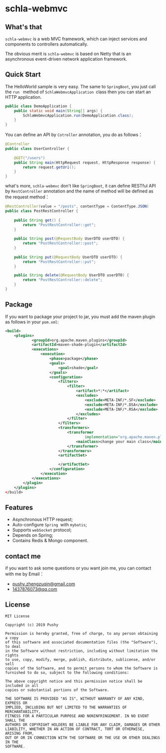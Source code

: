 # schla-webmvc

## What's that

`schla-webmvc` is a web MVC framework, which can inject services and components to controllers automatically.

The obvious merit is `schla-webmvc` is based on Netty that is an asynchronous event-driven network application framework.

## Quick Start

The HelloWorld sample is very easy. The same to `SpringBoot`, you just call the `run ` method of `SchlaWebmvcApplication `class then you can start an HTTP application.

```java
public class DemoApplication {
    public static void main(String[] args) {
        SchlaWebmvcApplication.run(DemoApplication.class);
    }
}
```

You can define an API by `Cotroller`  annotation, you do as follows：

```java
@Controller
public class UserController {
    
    @GET("/users")
    public String main(HttpRequest request, HttpResponse response) {
        return request.getUri();
    }
}
```

what's more, `schla-webmvc` don't like `SpringBoot`, it can define RESTful API by `RestController` annotation and the name of method will be defined as the request method：

```java
@RestController(value = "/posts", contentType = ContentType.JSON)
public class PostRestController {
    
    public String get() {
        return "PostRestController::get";
    }
    
    public String post(@RequestBody UserDTO userDTO) {
        return "PostRestController::post";
    }
    
    public String put(@RequestBody UserDTO userDTO) {
        return "PostRestController::put";
    }

    public String delete(@RequestBody UserDTO userDTO) {
        return "PostRestController::delete";
    }
}
```

## Package

If you want to package your project to jar, you must add the maven plugin as follows in your `pom.xml`:

```xml
<build>
    <plugins>
            <groupId>org.apache.maven.plugins</groupId>
            <artifactId>maven-shade-plugin</artifactId>
            <executions>
                <execution>
                    <phase>package</phase>
                    <goals>
                        <goal>shade</goal>
                    </goals>
                    <configuration>
                        <filters>
                            <filter>
                                <artifact>*:*</artifact>
                                <excludes>
                                    <exclude>META-INF/*.SF</exclude>
                                    <exclude>META-INF/*.DSA</exclude>
                                    <exclude>META-INF/*.RSA</exclude>
                                </excludes>
                            </filter>
                        </filters>
                        <transformers>
                            <transformer
                                    implementation="org.apache.maven.plugins.shade.resource.ManifestResourceTransformer">
                                <mainClass>change your main class</mainClass>
                            </transformer>
                        </transformers>
                        <artifactSet>

                        </artifactSet>
                    </configuration>
                </execution>
            </executions>
        </plugin>
    </plugins>
</build>
```

## Features

- Asynchronous HTTP request;
- Auto-configure `Spring `with `mybatis`;
- Supports `webSocket` protocol;
- Depends on Spring;
- Contains Redis & Mongo component.

## contact me

if you want to ask some questions or you want join me, you can contact with me by Email：

- pushy.zhengzuqin@gmail.com
- 1437876073@qq.com

## License

```
MIT License

Copyright (c) 2019 Pushy

Permission is hereby granted, free of charge, to any person obtaining a copy
of this software and associated documentation files (the "Software"), to deal
in the Software without restriction, including without limitation the rights
to use, copy, modify, merge, publish, distribute, sublicense, and/or sell
copies of the Software, and to permit persons to whom the Software is
furnished to do so, subject to the following conditions:

The above copyright notice and this permission notice shall be included in all
copies or substantial portions of the Software.

THE SOFTWARE IS PROVIDED "AS IS", WITHOUT WARRANTY OF ANY KIND, EXPRESS OR
IMPLIED, INCLUDING BUT NOT LIMITED TO THE WARRANTIES OF MERCHANTABILITY,
FITNESS FOR A PARTICULAR PURPOSE AND NONINFRINGEMENT. IN NO EVENT SHALL THE
AUTHORS OR COPYRIGHT HOLDERS BE LIABLE FOR ANY CLAIM, DAMAGES OR OTHER
LIABILITY, WHETHER IN AN ACTION OF CONTRACT, TORT OR OTHERWISE, ARISING FROM,
OUT OF OR IN CONNECTION WITH THE SOFTWARE OR THE USE OR OTHER DEALINGS IN THE
SOFTWARE.

```

